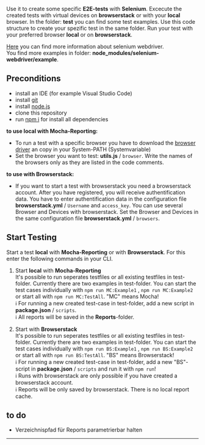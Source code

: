 Use it to create some specific **E2E-tests** with **Selenium**. Excecute the created tests with virtual devices on **browserstack** or with your **local** browser. In the folder: **test** you can find some test examples. Use this code structure to create your spezific test in the same folder. Run your test with your preferred browser **local** or on **browserstack**.

[Here](https://www.selenium.dev/documentation/webdriver/) you can find more information about selenium webdriver.<br>
You find more examples in folder: **node_modules/selenium-webdriver/example**.

## Preconditions

* install an IDE (for example Visual Studio Code)
* install [git](https://git-scm.com/downloads)
* install [node.js](https://nodejs.org/de/download/)
* clone this repository
* run [npm i]() for install all dependencies

**to use local with Mocha-Reporting:**

* To run a test with a specific browser you have to download the [browser driver](https://www.npmjs.com/package/selenium-webdriver) an copy in your System-PATH (Systemvariable)
* Set the browser you want to test: **utils.js** / `browser`. Write the names of the browsers only as they are listed in the code comments.

**to use with Browserstack:**

* If you want to start a test with browserstack you need a browserstack account. After you have registered, you will receive authentification data. You have to enter authentification data in the configuration file **browserstack.yml** / `Username` and `access_key`. You can use several Browser and Devices with browserstack. Set the Browser and Devices in the same configuration file **browserstack.yml** / `browsers`.

## Start Testing

Start a test **local** with **Mocha-Reporting** or with **Browserstack**. For this enter the following commands in your CLI.

1. Start **local** with **Mocha-Reporting** <br>
It's possible to run seperates testfiles or all existing testfiles in test-folder. Currently there are two examples in test-folder. You can start the test cases individually with `npm run MC:Example1` , `npm run MC:Example2` or start all with `npm run MC:TestAll`. "MC" means Mocha!<br>
:information_source: For running a new created test-case in test-folder, add a new script in **package.json** / `scripts`.<br>
:information_source: All reports will be saved in the **Reports**-folder.

2. Start with **Browserstack** <br>
It's possible to run seperates testfiles or all existing testfiles in test-folder. Currently there are two examples in test-folder. You can start the test cases individually with `npm run BS:Example1` , `npm run BS:Example2` or start all with `npm run BS:TestAll`. "BS" means Browserstack!<br>
:information_source: For running a new created test-case in test-folder, add a new "BS"-script in **package.json** / `scripts` and run it with `npm run`! <br>
:information_source: Runs with browserstack are only possible if you have created a browserstack account. <br>
:information_source: Reports will be only saved by browserstack. There is no local report cache.

## to do

* Verzeichnispfad für Reports parametrierbar halten

---